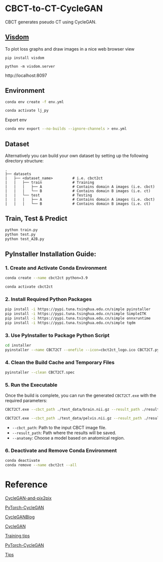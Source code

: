 # CBCT-to-CT-CycleGAN
CBCT generates pseudo CT using CycleGAN.

## [Visdom](https://github.com/facebookresearch/visdom)
To plot loss graphs and draw images in a nice web browser view

```
pip install visdom
```

```
python -m visdom.server
```

http://localhost:8097

## Environment

```bash
conda env create -f env.yml
```

```bash
conda activate lj_py
```

Export env
```bash
conda env export --no-builds --ignore-channels > env.yml
```

## Dataset
Alternatively you can build your own dataset by setting up the following directory structure:

    .
    ├── datasets                   
    |   ├── <dataset_name>         # i.e. cbct2ct
    |   |   ├── train              # Training
    |   |   |   ├── A              # Contains domain A images (i.e. cbct)
    |   |   |   └── B              # Contains domain B images (i.e. ct)
    |   |   └── test               # Testing
    |   |   |   ├── A              # Contains domain A images (i.e. cbct)
    |   |   |   └── B              # Contains domain B images (i.e. ct)


## Train, Test & Predict

```bash
python train.py
python test.py
python test_A2B.py
```

## PyInstaller Installation Guide:

### 1. Create and Activate Conda Environment

```bash
conda create --name cbct2ct python=3.9
```

```bash
conda activate cbct2ct
```

### 2. Install Required Python Packages

```bash
pip install -i https://pypi.tuna.tsinghua.edu.cn/simple pyinstaller
pip install -i https://pypi.tuna.tsinghua.edu.cn/simple SimpleITK
pip install -i https://pypi.tuna.tsinghua.edu.cn/simple onnxruntime
pip install -i https://pypi.tuna.tsinghua.edu.cn/simple tqdm
```

### 3. Use PyInstaller to Package Python Script

```bash
cd installer
pyinstaller --name CBCT2CT --onefile --icon=cbct2ct_logo.ico CBCT2CT.py
```

### 4. Clean the Build Cache and Temporary Files

```bash
pyinstaller --clean CBCT2CT.spec
```

### 5. Run the Executable

Once the build is complete, you can run the generated `CBCT2CT.exe` with the required parameters:

```bash
CBCT2CT.exe --cbct_path ./test_data/brain.nii.gz --result_path ./result --anatomy brain
```

```bash
CBCT2CT.exe --cbct_path ./test_data/pelvis.nii.gz --result_path ./result --anatomy pelvis
```

- `--cbct_path`: Path to the input CBCT image file.
- `--result_path`: Path where the results will be saved.
- `--anatomy`: Choose a model based on anatomical region.

### 6. Deactivate and Remove Conda Environment

```bash
conda deactivate
conda remove --name cbct2ct --all
```

# Reference
[CycleGAN-and-pix2pix](https://github.com/junyanz/pytorch-CycleGAN-and-pix2pix)

[PyTorch-CycleGAN](https://github.com/YMZ1998/PyTorch-CycleGAN)

[CycleGANBlog](https://hardikbansal.github.io/CycleGANBlog/)

[CycleGAN](https://junyanz.github.io/CycleGAN/)

[Training tips](https://github.com/junyanz/pytorch-CycleGAN-and-pix2pix/blob/master/docs/tips.md)

[PyTorch-CycleGAN](https://github.com/aitorzip/PyTorch-CycleGAN)

[Tips](https://www.icviews.cn/semiCommunity/postDetail/5923)
